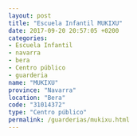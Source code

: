 ```yaml
---
layout: post
title: "Escuela Infantil MUKIXU"
date: 2017-09-20 20:57:05 +0200
categories:
- Escuela Infantil
- navarra
- bera
- Centro público
- guarderia
name: "MUKIXU"
province: "Navarra"
location: "Bera"
code: "31014372"
type: "Centro público"
permalink: /guarderias/mukixu.html
---
```

